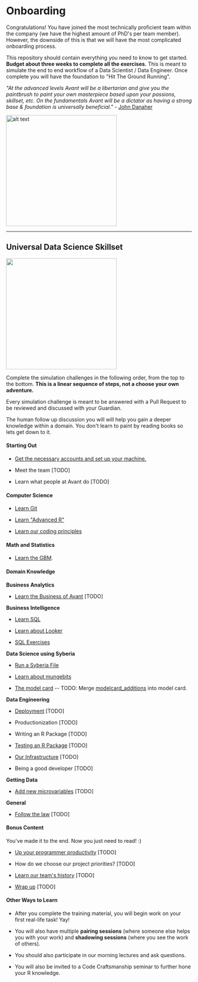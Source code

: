 # Onboarding

Congratulations! You have joined the most technically proficient team within the company (we have the highest amount of PhD's per team member).
However, the downside of this is that we will have the most complicated onboarding process.

This repository should contain everything you need to know to get started.  **Budget about three weeks to complete all the exercises.**
This is meant to simulate the end to end workflow of a Data Scientist / Data Engineer. Once complete you will have the foundation to "Hit The Ground Running". 

*"At the advanced levels Avant will be a libertarian and give you the paintbrush to paint your own masterpiece based upon your passions, skillset, etc. 
  On the fundamentals Avant will be a dictator as having a strong base & foundation is universally beneficial."* - [John Danaher](https://youtu.be/SpLKrhwGavU?t=390)

<img src="https://upload.wikimedia.org/wikipedia/commons/7/79/AC97-0295-13_a.jpeg" alt="alt text" width="300" height="300">

***

## Universal Data Science Skillset

<img src="http://www.ibm.com/developerworks/library/os-datascience/figure1.png" width="300" height="300">

Complete the simulation challenges in the following order, from the top to the bottom. **This is a linear sequence of steps, not a choose your own adventure.**

Every simulation challenge is meant to be answered with a Pull Request to be reviewed and discussed with your Guardian. 

The human follow up discussion you will will help you gain a deeper knowledge within a domain. You don't learn to paint by reading books so lets get down to it.


#### Starting Out

* [Get the necessary accounts and set up your machine.](https://github.com/avantcredit/onboarding/tree/master/simulations/setup/README.md)    

* Meet the team [TODO]

* Learn what people at Avant do [TODO]


#### Computer Science

* [Learn Git](https://github.com/avantcredit/onboarding/blob/master/simulations/setup/git.md)

* [Learn "Advanced R"](https://github.com/avantcredit/onboarding/blob/master/simulations/programming/R_simulation_challenge.md)

* [Learn our coding principles](https://github.com/avantcredit/onboarding/blob/master/simulations/programming/code_principles.md)


#### Math and Statistics

* [Learn the GBM](https://github.com/avantcredit/onboarding/blob/master/simulations/mathematical/gbm/readme.md).


#### Domain Knowledge

**Business Analytics**

* [Learn the Business of Avant](https://github.com/avantcredit/onboarding/tree/master/simulations/domain_knowledge/business) [TODO]


**Business Intelligence**

* [Learn SQL](https://www.codecademy.com/learn/learn-sql)

* [Learn about Looker](http://www.looker.com/docs/video-library/exploring-data)

* [SQL Exercises](https://github.com/avantcredit/onboarding/tree/master/simulations/domain_knowledge/database_tables/readme.md)  


**Data Science using Syberia**

* [Run a Syberia File](https://github.com/avantcredit/onboarding/tree/master/simulations/running_syberia_file/README.md)

* [Learn about mungebits](https://github.com/avantcredit/onboarding/tree/master/simulations/mungebits/readme.md)

* [The model card](https://github.com/avantcredit/onboarding/tree/master/simulations/modelcard)  -- TODO: Merge [modelcard_additions](https://github.com/avantcredit/onboarding/tree/master/simulations/modelcard_additions) into model card.


**Data Engineering**

* [Deployment](https://github.com/avantcredit/analytics-onboarding/tree/master/simulations/deployment) [TODO]

* Productionization [TODO]

* Writing an R Package [TODO]

* [Testing an R Package](https://github.com/avantcredit/onboarding/tree/master/onboarding/simulations/testing/readme.md) [TODO]

* [Our Infrastructure](https://github.com/avantcredit/onboarding/tree/master/simulations/more_infastructure) [TODO]

* Being a good developer [TODO]


**Getting Data**

* [Add new microvariables](https://github.com/avantcredit/onboarding/tree/master/simulations/microvariables)   [TODO]


**General**

* [Follow the law](https://github.com/avantcredit/onboarding/tree/master/simulations/follow_the_rules)   [TODO]



#### Bonus Content

You've made it to the end.  Now you just need to read! :)

* [Up your programmer productivity](https://github.com/avantcredit/avant-analytics/wiki/Programmer-Tips-&-Tricks) [TODO]

* How do we choose our project priorities? [TODO]

* [Learn our team's history](https://github.com/avantcredit/onboarding/tree/master/simulations/history)   [TODO]

* [Wrap up](https://github.com/avantcredit/onboarding/tree/master/simulations/wrap_up) [TODO]


#### Other Ways to Learn

* After you complete the training material, you will begin work on your first real-life task!  Yay!

* You will also have multiple **pairing sessions** (where someone else helps you with your work) and **shadowing sessions** (where you see the work of others).

* You should also participate in our morning lectures and ask questions.

* You will also be invited to a Code Craftsmanship seminar to further hone your R knowledge.


